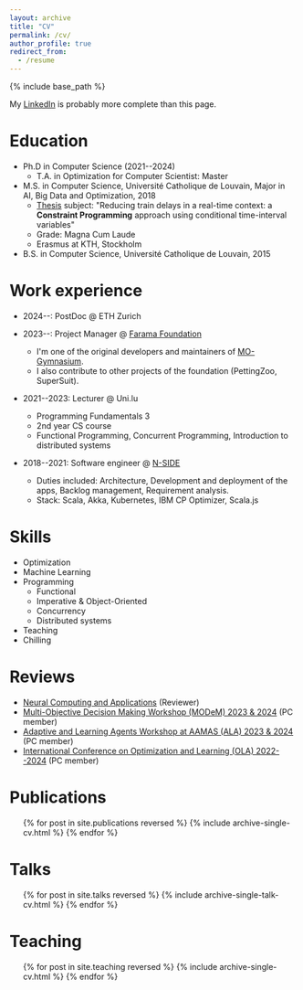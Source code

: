 ```yaml
---
layout: archive
title: "CV"
permalink: /cv/
author_profile: true
redirect_from:
  - /resume
---
```


{% include base_path %}

My [LinkedIn](https://www.linkedin.com/in/florian-felten/) is probably more complete than this page.

Education
======
* Ph.D in Computer Science (2021--2024)
  * T.A. in Optimization for Computer Scientist: Master
* M.S. in Computer Science, Université Catholique de Louvain, Major in AI, Big Data and Optimization, 2018
  * [Thesis](https://dial.uclouvain.be/memoire/ucl/en/object/thesis%3A14566) subject: "Reducing train delays in a real-time context: a **Constraint Programming** approach using conditional time-interval variables"
  * Grade: Magna Cum Laude
  * Erasmus at KTH, Stockholm
* B.S. in Computer Science, Université Catholique de Louvain, 2015

Work experience
======
* 2024--: PostDoc @ ETH Zurich
* 2023--: Project Manager @ [Farama Foundation](https://farama.org/)
  * I'm one of the original developers and maintainers of [MO-Gymnasium](https://github.com/Farama-Foundation/MO-Gymnasium).
  * I also contribute to other projects of the foundation (PettingZoo, SuperSuit).
* 2021--2023: Lecturer @ Uni.lu
  * Programming Fundamentals 3
  * 2nd year CS course
  * Functional Programming, Concurrent Programming, Introduction to distributed systems

* 2018--2021: Software engineer @ [N-SIDE](https://www.n-side.com/)
  * Duties included: Architecture, Development and deployment of the apps, Backlog management, Requirement analysis.
  * Stack: Scala, Akka, Kubernetes, IBM CP Optimizer, Scala.js
  
Skills
======
* Optimization
* Machine Learning
* Programming
  * Functional 
  * Imperative & Object-Oriented
  * Concurrency
  * Distributed systems
* Teaching
* Chilling

Reviews
======
* [Neural Computing and Applications](https://www.springer.com/journal/521) (Reviewer)
* [Multi-Objective Decision Making Workshop (MODeM) 2023 & 2024](https://modem2023.vub.ac.be/#) (PC member)
* [Adaptive and Learning Agents Workshop at AAMAS (ALA) 2023 & 2024](https://alaworkshop2023.github.io/) (PC member)
* [International Conference on Optimization and Learning (OLA) 2022--2024](https://ola2023.sciencesconf.org/) (PC member)

Publications
======
  <ul>{% for post in site.publications reversed %}
    {% include archive-single-cv.html %}
  {% endfor %}</ul>
  
Talks
======
  <ul>{% for post in site.talks reversed %}
    {% include archive-single-talk-cv.html  %}
  {% endfor %}</ul>
  
Teaching
======
  <ul>{% for post in site.teaching reversed %}
    {% include archive-single-cv.html %}
  {% endfor %}</ul>
  